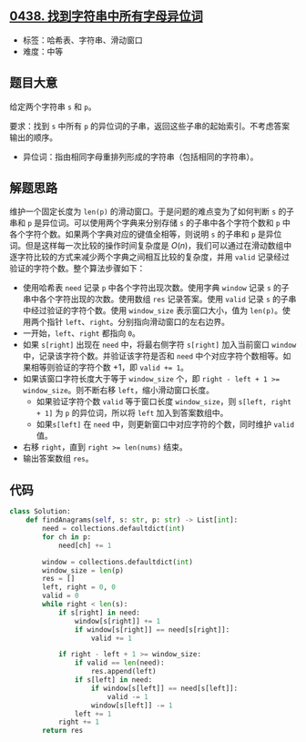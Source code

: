 ## [0438. 找到字符串中所有字母异位词](https://leetcode-cn.com/problems/find-all-anagrams-in-a-string/)

- 标签：哈希表、字符串、滑动窗口
- 难度：中等

## 题目大意

给定两个字符串 `s` 和 `p`。

要求：找到 `s` 中所有 `p` 的异位词的子串，返回这些子串的起始索引。不考虑答案输出的顺序。

- 异位词：指由相同字母重排列形成的字符串（包括相同的字符串）。

## 解题思路

维护一个固定长度为 `len(p)` 的滑动窗口。于是问题的难点变为了如何判断 `s` 的子串和 `p` 是异位词。可以使用两个字典来分别存储 `s` 的子串中各个字符个数和 `p` 中各个字符个数。如果两个字典对应的键值全相等，则说明 `s` 的子串和 `p` 是异位词。但是这样每一次比较的操作时间复杂度是 $O(n)$，我们可以通过在滑动数组中逐字符比较的方式来减少两个字典之间相互比较的复杂度，并用 `valid` 记录经过验证的字符个数。整个算法步骤如下：

- 使用哈希表 `need` 记录 `p` 中各个字符出现次数。使用字典 `window` 记录 `s` 的子串中各个字符出现的次数。使用数组 `res` 记录答案。使用 `valid` 记录 `s` 的子串中经过验证的字符个数。使用 `window_size` 表示窗口大小，值为 `len(p)`。使用两个指针 `left`、`right`。分别指向滑动窗口的左右边界。
- 一开始，`left`、`right` 都指向 `0`。
- 如果 `s[right]` 出现在 `need` 中，将最右侧字符 `s[right]` 加入当前窗口 `window` 中，记录该字符个数。并验证该字符是否和 `need` 中个对应字符个数相等。如果相等则验证的字符个数 +1，即 `valid += 1`。
- 如果该窗口字符长度大于等于 `window_size` 个，即 `right - left + 1 >= window_size`。则不断右移 `left`，缩小滑动窗口长度。
  - 如果验证字符个数 `valid` 等于窗口长度 `window_size`，则 `s[left, right + 1]` 为 `p` 的异位词，所以将 `left` 加入到答案数组中。
  - 如果`s[left]` 在 `need` 中，则更新窗口中对应字符的个数，同时维护 `valid` 值。
- 右移 `right`，直到 `right >= len(nums)` 结束。
- 输出答案数组 `res`。

## 代码

```Python
class Solution:
    def findAnagrams(self, s: str, p: str) -> List[int]:
        need = collections.defaultdict(int)
        for ch in p:
            need[ch] += 1

        window = collections.defaultdict(int)
        window_size = len(p)
        res = []
        left, right = 0, 0
        valid = 0
        while right < len(s):
            if s[right] in need:
                window[s[right]] += 1
                if window[s[right]] == need[s[right]]:
                    valid += 1

            if right - left + 1 >= window_size:
                if valid == len(need):
                    res.append(left)
                if s[left] in need:
                    if window[s[left]] == need[s[left]]:
                        valid -= 1
                    window[s[left]] -= 1
                left += 1
            right += 1
        return res
```

